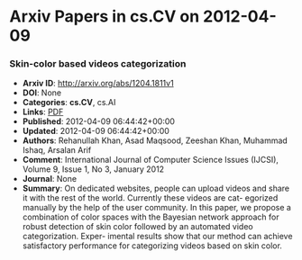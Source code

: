 # Arxiv Papers in cs.CV on 2012-04-09
### Skin-color based videos categorization
- **Arxiv ID**: http://arxiv.org/abs/1204.1811v1
- **DOI**: None
- **Categories**: **cs.CV**, cs.AI
- **Links**: [PDF](http://arxiv.org/pdf/1204.1811v1)
- **Published**: 2012-04-09 06:44:42+00:00
- **Updated**: 2012-04-09 06:44:42+00:00
- **Authors**: Rehanullah Khan, Asad Maqsood, Zeeshan Khan, Muhammad Ishaq, Arsalan Arif
- **Comment**: International Journal of Computer Science Issues (IJCSI), Volume 9,
  Issue 1, No 3, January 2012
- **Journal**: None
- **Summary**: On dedicated websites, people can upload videos and share it with the rest of the world. Currently these videos are cat- egorized manually by the help of the user community. In this paper, we propose a combination of color spaces with the Bayesian network approach for robust detection of skin color followed by an automated video categorization. Exper- imental results show that our method can achieve satisfactory performance for categorizing videos based on skin color.




